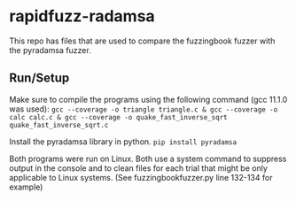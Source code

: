 # rapidfuzz-radamsa
This repo has files that are used to compare the fuzzingbook fuzzer with the pyradamsa fuzzer.

## Run/Setup
Make sure to compile the programs using the following command (gcc 11.1.0 was used):
`gcc --coverage -o triangle triangle.c & gcc --coverage -o calc calc.c & gcc --coverage -o quake_fast_inverse_sqrt quake_fast_inverse_sqrt.c`

Install the pyradamsa library in python.
`pip install pyradamsa`

Both programs were run on Linux. Both use a system command to suppress output in the console and to clean files for each trial that might be only applicable to Linux systems. (See fuzzingbookfuzzer.py line 132-134 for example)

